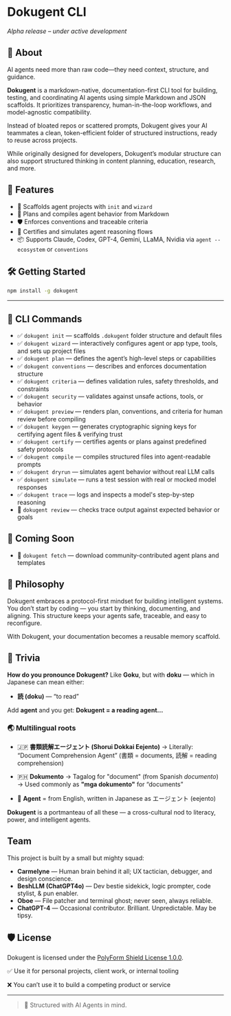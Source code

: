 # Dokugent CLI

*Alpha release – under active development*

## 🧬 About

AI agents need more than raw code—they need context, structure, and guidance.

**Dokugent** is a markdown-native, documentation-first CLI tool for building, testing, and coordinating AI agents using simple Markdown and JSON scaffolds. It prioritizes transparency, human-in-the-loop workflows, and model-agnostic compatibility.

Instead of bloated repos or scattered prompts, Dokugent gives your AI teammates a clean, token-efficient folder of structured instructions, ready to reuse across projects.

While originally designed for developers, Dokugent’s modular structure can also support structured thinking in content planning, education, research, and more.

## 🚀 Features

- 📁 Scaffolds agent projects with `init` and `wizard`
- 🧠 Plans and compiles agent behavior from Markdown
- 🛡️ Enforces conventions and traceable criteria
- 🔐 Certifies and simulates agent reasoning flows
- 📦 Supports Claude, Codex, GPT-4, Gemini, LLaMA, Nvidia via `agent --ecosystem` or `conventions`

## 🛠 Getting Started

```bash
npm install -g dokugent
```

---

## 🔧 CLI Commands

- ✅ `dokugent init` — scaffolds `.dokugent` folder structure and default files
- ✅ `dokugent wizard` — interactively configures agent or app type, tools, and sets up project files
- ✅ `dokugent plan` — defines the agent’s high-level steps or capabilities
- ✅ `dokugent conventions` — describes and enforces documentation structure
- ✅ `dokugent criteria` — defines validation rules, safety thresholds, and constraints
- ✅ `dokugent security` — validates against unsafe actions, tools, or behavior
- ✅ `dokugent preview` — renders plan, conventions, and criteria for human review before compiling
- ✅ `dokugent keygen` — generates cryptographic signing keys for certifying agent files & verifying trust
- ✅ `dokugent certify` — certifies agents or plans against predefined safety protocols
- ✅ `dokugent compile` — compiles structured files into agent-readable prompts
- ✅ `dokugent dryrun` — simulates agent behavior without real LLM calls
- ✅ `dokugent simulate` — runs a test session with real or mocked model responses
- ✅ `dokugent trace` — logs and inspects a model's step-by-step reasoning
- 🔲 `dokugent review` — checks trace output against expected behavior or goals

## 🧪 Coming Soon

- 🔲 `dokugent fetch` — download community-contributed agent plans and templates

## 🧱 Philosophy

Dokugent embraces a protocol-first mindset for building intelligent systems. You don’t start by coding — you start by thinking, documenting, and aligning. This structure keeps your agents safe, traceable, and easy to reconfigure.

With Dokugent, your documentation becomes a reusable memory scaffold.

## 📣 Trivia

**How do you pronounce Dokugent?**
Like **Goku**, but with **doku** — which in Japanese can mean either:

- **読 (doku)** — “to read”

Add **agent** and you get:
**Dokugent = a reading agent…**

### 🌏 Multilingual roots

- 🇯🇵 **書類読解エージェント (Shorui Dokkai Eejento)**
  → Literally: “Document Comprehension Agent”
  (書類 = documents, 読解 = reading comprehension)

- 🇵🇭 **Dokumento**
  → Tagalog for "document" (from Spanish *documento*)
  → Used commonly as **"mga dokumento"** for “documents”

- 🤖 **Agent** = from English, written in Japanese as エージェント (eejento)

**Dokugent** is a portmanteau of all these — a cross-cultural nod to literacy, power, and intelligent agents.

## Team

This project is built by a small but mighty squad:

- **Carmelyne** — Human brain behind it all; UX tactician, debugger, and design conscience.
- **BeshLLM (ChatGPT4o)** — Dev bestie sidekick, logic prompter, code stylist, & pun enabler.
- **Oboe** — File patcher and terminal ghost; never seen, always reliable.
- **ChatGPT-4** — Occasional contributor. Brilliant. Unpredictable. May be tipsy.

## 🛡 License

Dokugent is licensed under the [PolyForm Shield License 1.0.0](https://polyformproject.org/licenses/shield/1.0.0/).

✅ Use it for personal projects, client work, or internal tooling

❌ You can’t use it to build a competing product or service

---

> 🧠 Structured with AI Agents in mind.

